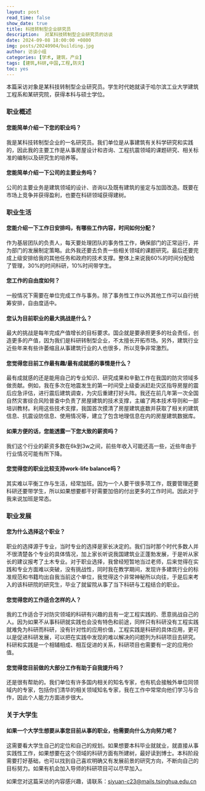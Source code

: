 ```yaml
---
layout: post
read_time: false
show_date: true
title: 科技转制型企业研究员
description:  对某科技转制型企业研究员的访谈
date: 2024-09-08 18:00:00 +0800
img: posts/20240904/building.jpg
author: 访谈小组
categories: [学术, 建筑，产业]
tags: [建筑,科研,中国,工程,防灾]
toc: yes
---
```

本篇采访对象是某科技转制型企业研究员。学生时代她就读于哈尔滨工业大学建筑工程系和某研究院，获得本科与硕士学位。

### 职业概述

#### 您能简单介绍一下您的职业吗？
我是某科技转制型企业的一名研究员。我们单位是从事建筑有关科学研究和实践的，因此我的主要工作是从事房屋设计和咨询、工程抗震领域的课题研究、相关标准的编制以及研究生的培养等。

#### 您能简单介绍一下公司的主要业务吗？
公司的主要业务是建筑领域的设计、咨询以及既有建筑的鉴定与加固改造。既要在市场上竞争并获得盈利，也要在科研领域获得建树。


### 职业生活

#### 您能介绍一下工作日安排吗，有哪些工作内容，时间如何分配？
作为基层团队的负责人，每天要处理团队的事务性工作，确保部门的正常运行，并为部门的发展制定策略。此外我还要去负责一些相关领域的课题研究。最后还要完成上级安排给我的其他任务和政府的技术支撑。整体上来说我60%的时间分配给了管理，30%的时间科研，10%时间带学生。

#### 您工作的自由度如何？
一般情况下需要在单位完成工作与事务。除了事务性工作以外其他工作可以自行统筹安排，自由度适中。

#### 您认为目前职业的最大挑战是什么？
最大的挑战是每年完成产值增长的目标要求。国企就是要承担更多的社会责任，创造更多的产值，因为我们是科研转制型企业，不太擅长开拓市场。另外，建筑行业近些年来有些许萎缩且从事建筑行业的人也很多，所以竞争非常激烈。

#### 您觉得您目前工作最有趣/最有成就感的事情是什么？
最有成就感的还是能用自己的专业知识、研究成果和辛勤工作在我国的防灾领域多做贡献。例如，我在多次在地震发生的第一时间受上级委派赶赴灾区指导房屋的震后应急评估，进行震后建筑调查，为灾后重建打好头阵。我还在前几年第一次全国自然灾害综合风险普查中负责了房屋建筑的技术支撑，主编了两本技术导则和一部培训教材。利用这些技术支撑，我国首次摸清了房屋建筑底数并获取了相关的建筑信息、抗震设防信息、使用情况等，建立了包含地理信息在内的房屋建筑数据库。

#### 如果方便的话，您能透露一下您大致的薪资吗？
我们这个行业的薪资多数在6k到3w之间，前些年收入可能还高一些，近些年由于行业情况可能有所下降。

#### 您觉得您的职业比较支持work-life balance吗？
其实难以平衡工作与生活，经常加班。因为一个人要干很多项工作，既要管理还要科研还要带学生，所以如果想要都干好需要加倍的付出更多的工作时间。因此对于我来说加班是常态。

### 职业发展

#### 您为什么选择这个职业？
职业的选择源于专业，当时专业的选择是家长决定的。我们当时那个时代多数人并不很清楚各个专业的具体情况，加上家长听说我国建筑业正蓬勃发展，于是听从家长的建议报考了土木专业。对于职业选择，我曾经短暂地当过老师，后来觉得在实践和专业方面难以突破，没有挑战性，同时我在教学期间，发现许多建筑行业的标准规范和书籍均出自我当前这个单位，我觉得这个非常神秘所以向往，于是后来考入的该科研院的研究生，毕业了就留院从事了当下科研与工程结合的职业。

#### 您觉得您的工作适合怎样的人？
我的工作适合于对防灾领域的科研有兴趣的且有一定工程实践的、愿意挑战自己的人。因为如果不从事科研就实践也会没有特色和前途，同样只有科研没有工程实践就难免为科研而科研，没有针对性的应用价值，工程实践是科研的具体应用，更可以是促进科研发展，可以把在实践中发现的难以解决的问题列为科研项目去研究。科研和实践是一个相辅相成、相互促进的关系，科研项目也需要有一定的应用价值。

#### 您觉得您目前做的大部分工作有助于自我提升吗？
还是很有帮助的。我们单位有许多国内相关的知名专家，也有机会接触外单位同领域内的专家，包括你们清华的相关领域知名专家，我在工作中常常向他们学习与合作，因此个人能力方面进步很大。

### 关于大学生

#### 如果一个大学生想要从事您目前从事的职业，他需要向什么方向努力呢？
这需要看大学生自己的定位和自己的规划。如果想要本科毕业就就业，就直接从事实践性工作，如果想要在这个领域的科研方面有所建树，最好读到博士。本科阶段需要打好基础，也可以找到自己喜欢明确又有发展前景的研究方向，不断向自己的目标努力。如果有机会加入导师的科研项目可以尽早加入。

如果您对这篇采访的内容感兴趣，请联系：siyuan-c23@mails.tsinghua.edu.cn